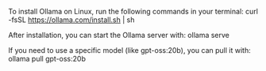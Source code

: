 
To install Ollama on Linux, run the following commands in your terminal:
curl -fsSL https://ollama.com/install.sh | sh

After installation, you can start the Ollama server with:
ollama serve

If you need to use a specific model (like gpt-oss:20b), you can pull it with:
ollama pull gpt-oss:20b